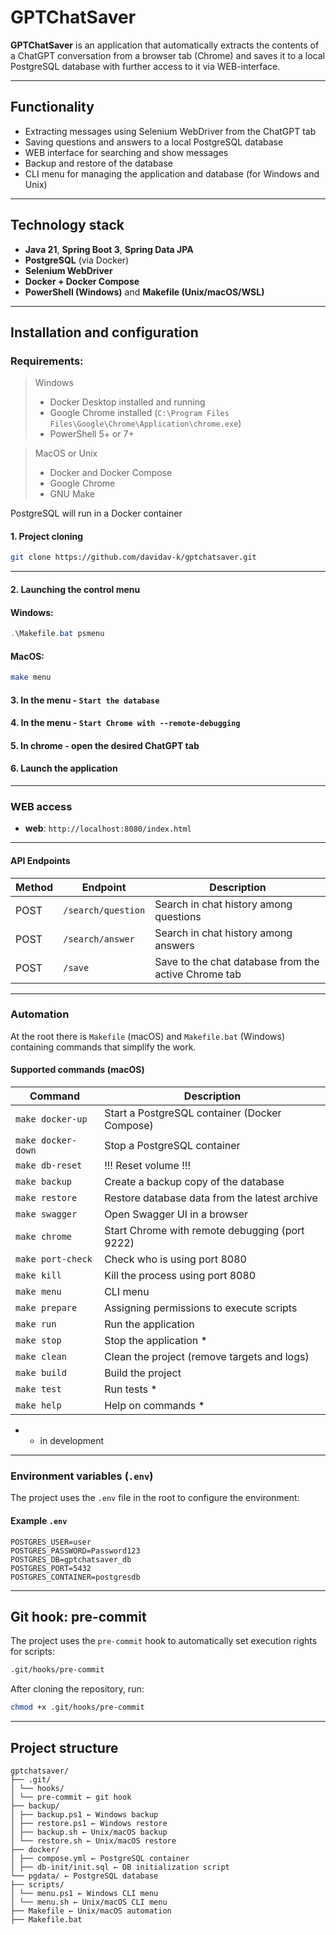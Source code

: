 # GPTChatSaver

**GPTChatSaver** is an application that
automatically extracts the contents of a ChatGPT conversation
from a browser tab (Chrome) and saves it to a local PostgreSQL database
with further access to it via WEB-interface.

---

## Functionality

- Extracting messages using Selenium WebDriver from the ChatGPT tab
- Saving questions and answers to a local PostgreSQL database
- WEB interface for searching and show messages
- Backup and restore of the database
- CLI menu for managing the application and database (for Windows and Unix)

---

## Technology stack

- **Java 21**, **Spring Boot 3**, **Spring Data JPA**
- **PostgreSQL** (via Docker)
- **Selenium WebDriver**
- **Docker + Docker Compose**
- **PowerShell (Windows)** and **Makefile (Unix/macOS/WSL)**

---

## Installation and configuration

### Requirements:
>Windows
>- Docker Desktop installed and running
>- Google Chrome installed (`C:\Program Files Files\Google\Chrome\Application\chrome.exe`)
>- PowerShell 5+ or 7+

>MacOS or Unix
>- Docker and Docker Compose
>- Google Chrome
>- GNU Make

PostgreSQL will run in a Docker container

#### 1. Project cloning

```bash
git clone https://github.com/davidav-k/gptchatsaver.git
```

---

#### 2. Launching the control menu
#### Windows:
```powershell
.\Makefile.bat psmenu
```
#### MacOS:
```bash
make menu
```

#### 3. In the menu - `Start the database`

#### 4. In the menu - `Start Chrome with --remote-debugging`

#### 5. In chrome - open the desired ChatGPT tab

#### 6. Launch the application

---

### WEB access

- **web**: `http://localhost:8080/index.html`

---

#### API Endpoints

| Method | Endpoint | Description |
| ----- | ------------------------------ |-----------------------------------------|
| POST | `/search/question` | Search in chat history among questions |
| POST | `/search/answer` | Search in chat history among answers |
| POST | `/save` | Save to the chat database from the active Chrome tab |

---

### Automation

At the root there is `Makefile` (macOS) and `Makefile.bat` (Windows) containing commands that simplify the work.

#### Supported commands (macOS)

| Command | Description |
|--------------------|----------------------------------------------|
| `make docker-up` | Start a PostgreSQL container (Docker Compose) |
| `make docker-down` | Stop a PostgreSQL container |
| `make db-reset` | !!! Reset volume !!! |
| `make backup` | Create a backup copy of the database |
| `make restore` | Restore database data from the latest archive |
| `make swagger` | Open Swagger UI in a browser |
| `make chrome` | Start Chrome with remote debugging (port 9222) |
| `make port-check` | Check who is using port 8080 |
| `make kill` | Kill the process using port 8080 |
| `make menu` | CLI menu |
| `make prepare` | Assigning permissions to execute scripts |
| `make run` | Run the application |
| `make stop` | Stop the application * |
| `make clean` | Clean the project (remove targets and logs) |
| `make build` | Build the project |
| `make test` | Run tests * |
| `make help` | Help on commands * |

* - in development

---

### Environment variables (`.env`)

The project uses the `.env` file in the root to configure the environment:

#### Example `.env`

```dotenv
POSTGRES_USER=user
POSTGRES_PASSWORD=Password123
POSTGRES_DB=gptchatsaver_db
POSTGRES_PORT=5432
POSTGRES_CONTAINER=postgresdb
```

---

## Git hook: pre-commit

The project uses the `pre-commit` hook to automatically set execution rights for scripts:

```bash
.git/hooks/pre-commit
```

After cloning the repository, run:

```bash
chmod +x .git/hooks/pre-commit
```

---
## Project structure

```
gptchatsaver/
├── .git/
│ └── hooks/
│ └── pre-commit ← git hook
├── backup/
│ ├── backup.ps1 ← Windows backup
│ ├── restore.ps1 ← Windows restore
│ ├── backup.sh ← Unix/macOS backup
│ └── restore.sh ← Unix/macOS restore
├── docker/
│ ├── compose.yml ← PostgreSQL container
│ ├── db-init/init.sql ← DB initialization script
└── pgdata/ ← PostgreSQL database
├── scripts/
│ └── menu.ps1 ← Windows CLI menu
│ └── menu.sh ← Unix/macOS CLI menu
├── Makefile ← Unix/macOS automation
├── Makefile.bat
